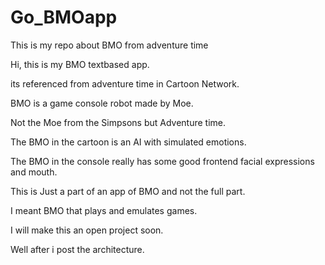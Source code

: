 # Go_BMOapp
This is my repo about BMO from adventure time

Hi, this is my BMO textbased app.

its referenced from adventure time in Cartoon Network.

BMO is a game console robot made by Moe.

Not the Moe from the Simpsons but Adventure time.

The BMO in the cartoon is an AI with simulated emotions.

The BMO in the console really has some good frontend facial expressions and mouth.

This is Just a part of an app of BMO and not the full part.

I meant BMO that plays and emulates games.

I will make this an open project soon. 

Well after i post the architecture.
